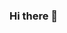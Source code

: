 ### Hi there 👋
<meta name="google-site-verification" content="uF-yOQPIQCtlVp4Qrc92mZs7852iBpNKqHZzdXaTDug" />
<!--
**NBAnchorGroup/NBanchorgroup** is a ✨ _special_ ✨ repository because its `README.md` (this file) appears on your GitHub profile.

Here are some ideas to get you started:

- 🔭 I’m currently working on ...
- 🌱 I’m currently learning ...
- 👯 I’m looking to collaborate on ...
- 🤔 I’m looking for help with ...
- 💬 Ask me about ...
- 📫 How to reach me: ...
- 😄 Pronouns: ...
- ⚡ Fun fact: ...
-->
